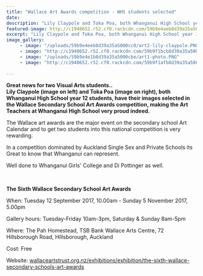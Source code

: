 ```yaml
---
title: "Wallace Art Awards competition - WHS students selected"
date: 
description: "Lily Claypole and Toka Poa, both Whanganui High School year 12 students, have their images selected in the Wallace Secondary School Art Awards competition..."
featured-image: http://c1940652.r52.cf0.rackcdn.com/59b9e4aeb8d39a35a5000cba/both-photos-together.jpg
excerpt: "Lily Claypole and Toka Poa, both Whanganui High School year 12 students, have their images selected in the Wallace Secondary School Art Awards competition."
image_gallery:
     - image: "/uploads/59b9e4eeb8d39a35a5000cc0/art2-lily-claypole.PNG"
     - image: "http://c1940652.r52.cf0.rackcdn.com/59b9f1bcb8d39a35a5000cc8/big-poster-no-2.jpg"
     - image: "/uploads/59b9e4e1b8d39a35a5000cbe/art1-photo.PNG"
     - image: "http://c1940652.r52.cf0.rackcdn.com/59b9f1afb8d39a35a5000cc6/big-poster-no-1.jpg"
    
---
```


<p><strong>Great news for two Visual Arts students..<br />Lily Claypole (image on left) and Toka Poa (image on right), both Whanganui High School year 12 students, have their images selected in the Wallace Secondary School Art Awards competition, <span>making the Art Teachers at Whanganui High School very proud indeed.</span></strong></p>
<p><span>The Wallace art awards are the major event on the secondary school Art Calendar and to get two students into this national competition is very rewarding. </span></p>
<p><span>In a competition dominated by Auckland Single Sex and Private Schools its Great to know that Whanganui can represent. </span></p>
<p><span>Well done to Whanganui Girls' College and Di Pottinger as well.</span></p>
<p><span><br /></span></p>
<p><strong>The Sixth Wallace Secondary School Art Awards</strong></p>
<p><span><span><span>When:&nbsp;</span>Tuesday 12 September 2017, 10.00am - Sunday 5 November 2017, 5.00pm</span></span></p>
<p><span><span><span>Gallery hours: Tuesday-Friday 10am-3pm,&nbsp;Saturday &amp; Sunday 8am-5pm</span><br /></span></span></p>
<p><span><span>Where:&nbsp;<span>The Pah Homestead, TSB Bank Wallace Arts Centre, 72 Hillsborough Road, Hillsborough, Auckland</span></span></span></p>
<p><span><span>Cost: Free</span></span></p>
<p><span><span>Website:&nbsp;<a href="http://wallaceartstrust.org.nz/exhibitions/exhibition/the-sixth-wallace-secondary-schools-art-awards" target="_blank">wallaceartstrust.org.nz/exhibitions/exhibition/the-sixth-wallace-secondary-schools-art-awards</a></span></span></p>

